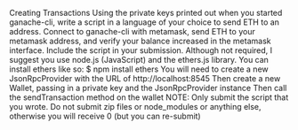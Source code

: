 Creating Transactions
Using the private keys printed out when you started ganache-cli, write a script in a language of your choice to send ETH to an address. Connect to ganache-cli with metamask, send ETH to your metamask address, and verify your balance increased in the metamask interface. Include the script in your submission.
Although not required, I suggest you use node.js (JavaScript) and the ethers.js library. You can install ethers like so:
$ npm install ethers
You will need to create a new JsonRpcProvider with the URL of http://localhost:8545
Then create a new Wallet, passing in a private key and the JsonRpcProvider instance
Then call the sendTransaction method on the wallet
NOTE: Only submit the script that you wrote. Do not submit zip files or node_modules or anything else, otherwise you will receive 0 (but you can re-submit)